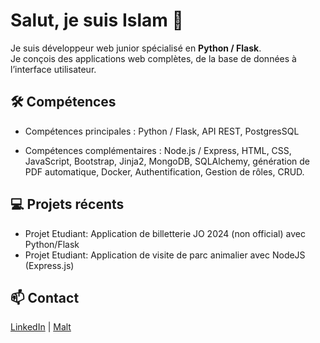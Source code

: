 # Salut, je suis Islam 👋

Je suis développeur web junior spécialisé en **Python / Flask**.  
Je conçois des applications web complètes, de la base de données à l’interface utilisateur.

## 🛠 Compétences
- Compétences principales : Python / Flask, API REST, PostgresSQL

- Compétences complémentaires : Node.js / Express, HTML, CSS, JavaScript, Bootstrap, Jinja2, MongoDB, SQLAlchemy, génération de PDF automatique, Docker, Authentification, Gestion de rôles, CRUD.

## 💻 Projets récents
- Projet Etudiant: Application de billetterie JO 2024 (non official) avec Python/Flask
- Projet Etudiant: Application de visite de parc animalier avec NodeJS (Express.js)

## 📫 Contact
[LinkedIn]([ton-lien-linkedin](https://www.linkedin.com/in/islam-derrouiche-7a69a8368/)) | [Malt]([ton-lien-malt](https://www.malt.fr/profile/islamderrouiche1))

